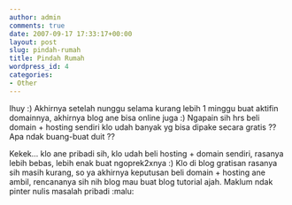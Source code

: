 ```yaml
---
author: admin
comments: true
date: 2007-09-17 17:33:17+00:00
layout: post
slug: pindah-rumah
title: Pindah Rumah
wordpress_id: 4
categories:
- Other
---
```


Ihuy :) Akhirnya setelah nunggu selama kurang lebih 1 minggu buat aktifin domainnya, akhirnya blog ane bisa online juga :) Ngapain sih hrs beli domain + hosting sendiri klo udah banyak yg bisa dipake secara gratis ?? Apa ndak buang-buat duit ??

Kekek... klo ane pribadi sih, klo udah beli hosting + domain sendiri, rasanya lebih bebas, lebih enak buat ngoprek2xnya :) Klo di blog gratisan rasanya sih masih kurang, so ya akhirnya keputusan beli domain + hosting ane ambil, rencananya sih nih blog mau buat blog tutorial ajah. Maklum ndak pinter nulis masalah pribadi :malu:
